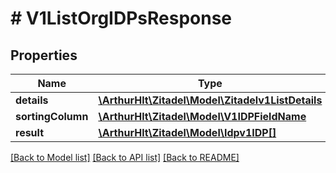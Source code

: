 # # V1ListOrgIDPsResponse

## Properties

Name | Type | Description | Notes
------------ | ------------- | ------------- | -------------
**details** | [**\ArthurHlt\Zitadel\Model\Zitadelv1ListDetails**](Zitadelv1ListDetails.md) |  | [optional]
**sortingColumn** | [**\ArthurHlt\Zitadel\Model\V1IDPFieldName**](V1IDPFieldName.md) |  | [optional]
**result** | [**\ArthurHlt\Zitadel\Model\Idpv1IDP[]**](Idpv1IDP.md) |  | [optional]

[[Back to Model list]](../../README.md#models) [[Back to API list]](../../README.md#endpoints) [[Back to README]](../../README.md)
